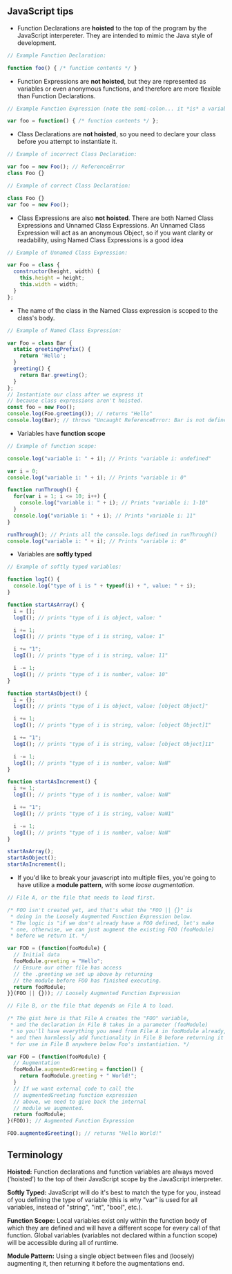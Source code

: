 ## JavaScript tips
- Function Declarations are **hoisted** to the top of the program by the JavaScript interpereter. They are intended to mimic the Java style of development.
```javascript
// Example Function Declaration:

function foo() { /* function contents */ }
```
- Function Expressions are **not hoisted**, but they are represented as variables or even anonymous functions, and therefore are more flexible than Function Declarations.
```javascript
// Example Function Expression (note the semi-colon... it *is* a variable after all):

var foo = function() { /* function contents */ };
```
- Class Declarations are **not hoisted**, so you need to declare your class before you attempt to instantiate it.
```javascript
// Example of incorrect Class Declaration:

var foo = new Foo(); // ReferenceError
class Foo {}
``` 
```javascript
// Example of correct Class Declaration:

class Foo {}
var foo = new Foo();
```
- Class Expressions are also **not hoisted**. There are both Named Class Expressions and Unnamed Class Expressions. An Unnamed Class Expression will act as an anonymous Object, so if you want clarity or readability, using Named Class Expressions is a good idea
```javascript
// Example of Unnamed Class Expression:

var Foo = class {
  constructor(height, width) {
    this.height = height;
    this.width = width;
  }
};
```
- The name of the class in the Named Class expression is scoped to the class's body.
```javascript
// Example of Named Class Expression:

var Foo = class Bar {
  static greetingPrefix() {
    return 'Hello';
  }
  greeting() {
    return Bar.greeting();
  }
};
// Instantiate our class after we express it
// because class expressions aren't hoisted.
const foo = new Foo();
console.log(Foo.greeting()); // returns "Hello"
console.log(Bar); // throws "Uncaught ReferenceError: Bar is not defined"
```
- Variables have **function scope**
```javascript
// Example of function scope:

console.log("variable i: " + i); // Prints "variable i: undefined"

var i = 0;
console.log("variable i: " + i); // Prints "variable i: 0"

function runThrough() {
  for(var i = 1; i <= 10; i++) {
    console.log("variable i: " + i); // Prints "variable i: 1-10"
  }
  console.log("variable i: " + i); // Prints "variable i: 11"
}

runThrough(); // Prints all the console.logs defined in runThrough()
console.log("variable i: " + i); // Prints "variable i: 0"
```
- Variables are **softly typed**
```javascript
// Example of softly typed variables:

function logI() {
  console.log("type of i is " + typeof(i) + ", value: " + i);
}

function startAsArray() {
  i = [];
  logI(); // prints "type of i is object, value: "

  i += 1;
  logI(); // prints "type of i is string, value: 1"

  i += "1";
  logI(); // prints "type of i is string, value: 11"

  i -= 1;
  logI(); // prints "type of i is number, value: 10"
}

function startAsObject() {
  i = {};
  logI(); // prints "type of i is object, value: [object Object]"

  i += 1;
  logI(); // prints "type of i is string, value: [object Object]1"

  i += "1";
  logI(); // prints "type of i is string, value: [object Object]11"

  i -= 1;
  logI(); // prints "type of i is number, value: NaN"
}

function startAsIncrement() {
  i += 1;
  logI(); // prints "type of i is number, value: NaN"

  i += "1";
  logI(); // prints "type of i is string, value: NaN1"

  i -= 1;
  logI(); // prints "type of i is number, value: NaN"
}

startAsArray();
startAsObject();
startAsIncrement();
```
- If you'd like to break your javascript into multiple files, you're going to have utilize a **module pattern**, with some *loose augmentation*.
```javascript
// File A, or the file that needs to load first.

/* FOO isn't created yet, and that's what the "FOO || {}" is
 * doing in the Loosely Augmented Function Expression below.
 * The logic is "if we don't already have a FOO defined, let's make
 * one, otherwise, we can just augment the existing FOO (fooModule)
 * before we return it. */

var FOO = (function(fooModule) {
  // Initial data
  fooModule.greeting = "Hello";
  // Ensure our other file has access
  // the .greeting we set up above by returning
  // the module before FOO has finished executing.
  return fooModule;
}}(FOO || {})); // Loosely Augmented Function Expression
```
```javascript
// File B, or the file that depends on File A to load.

/* The gist here is that File A creates the "FOO" variable,
 * and the declaration in File B takes in a parameter (fooModule)
 * so you'll have everything you need from File A in fooModule already,
 * and then harmlessly add functionality in File B before returning it
 * for use in File B anywhere below Foo's instantiation. */

var FOO = (function(fooModule) {
  // Augmentation
  fooModule.augmentedGreeting = function() {
    return fooModule.greeting + " World!";
  }
  // If we want external code to call the
  // augmentedGreeting function expression
  // above, we need to give back the internal
  // module we augmented.
  return fooModule;
}(FOO)); // Augmented Function Expression

FOO.augmentedGreeting(); // returns "Hello World!"
```

## Terminology
**Hoisted:** Function declarations and function variables are always moved (‘hoisted’) to the top of their JavaScript scope by the JavaScript interpreter.

**Softly Typed:** JavaScript will do it's best to match the type for you, instead of you defining the type of variable (this is why "var" is used for all variables, instead of "string", "int", "bool", etc.).

**Function Scope:** Local variables exist only within the function body of which they are defined and will have a different scope for every call of that function. Global variables (variables not declared within a function scope) will be accessible during all of runtime.

**Module Pattern:** Using a single object between files and (loosely) augmenting it, then returning it before the augmentations end.
